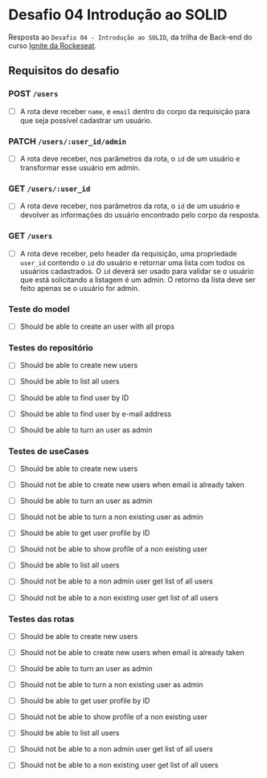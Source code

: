 # Desafio 04 Introdução ao SOLID

Resposta ao `Desafio 04 - Introdução ao SOLID`, da trilha de Back-end do curso [Ignite da Rockeseat](https://www.rocketseat.com.br/ignite).

## Requisitos do desafio
### POST `/users`
- [ ] A rota deve receber `name`, e `email` dentro do corpo da requisição para que seja possível cadastrar um usuário.

### PATCH `/users/:user_id/admin`

- [ ] A rota deve receber, nos parâmetros da rota, o `id` de um usuário e transformar esse usuário em admin.

### GET `/users/:user_id`

- [ ] A rota deve receber, nos parâmetros da rota, o `id` de um usuário e devolver as informações do usuário encontrado pelo corpo da resposta.

### GET `/users`

- [ ] A rota deve receber, pelo header da requisição, uma propriedade `user_id` contendo o `id` do usuário e retornar uma lista com todos os usuários cadastrados. O `id` deverá ser usado para validar se o usuário que está solicitando a listagem é um admin. O retorno da lista deve ser feito apenas se o usuário for admin.

### Teste do model

- [ ] Should be able to create an user with all props
### Testes do repositório

- [ ] Should be able to create new users
    
- [ ] Should be able to list all users

- [ ] Should be able to find user by ID
    
- [ ] Should be able to find user by e-mail address

- [ ] Should be able to turn an user as admin
    
### Testes de useCases

- [ ] Should be able to create new users

- [ ] Should not be able to create new users when email is already taken

- [ ] Should be able to turn an user as admin

- [ ] Should not be able to turn a non existing user as admin

- [ ] Should be able to get user profile by ID

- [ ] Should not be able to show profile of a non existing user

- [ ] Should be able to list all users

- [ ] Should not be able to a non admin user get list of all users

- [ ] Should not be able to a non existing user get list of all users
### Testes das rotas

- [ ] Should be able to create new users
        
- [ ] Should not be able to create new users when email is already taken

- [ ] Should be able to turn an user as admin
    
- [ ] Should not be able to turn a non existing user as admin

- [ ] Should be able to get user profile by ID

- [ ] Should not be able to show profile of a non existing user
    
- [ ] Should be able to list all users

- [ ] Should not be able to a non admin user get list of all users
    
- [ ] Should not be able to a non existing user get list of all users
